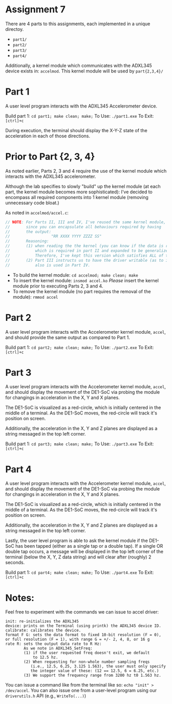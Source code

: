 # Assignment 7


There are 4 parts to this assignments, each implemented in a unique directoy.

* `part1/`
* `part2/`
* `part3/`
* `part4/`

Additionally, a kernel module which communicates with the ADXL345 device exists in: `accelmod`.
This kernel module will be used by `part{2,3,4}/`

# Part 1

A user level program interacts with the ADXL345 Accelerometer device.

Build part 1: `cd part1; make clean; make;`
To Use: `./part1.exe`
To Exit: `[ctrl]+c`

During execution, the terminal should display the X-Y-Z state of the acceleration in each of those directions.

# Prior to Part {2, 3, 4}

As noted earlier, Parts 2, 3 and 4 require the use of the kernel module which interacts
with the ADXL345 accelerometer.

Although the lab specifies to slowly "build" up the kernel module (at each part, the kernel module becomes more sophisticated):
I've decided to encompass all required components into 1 kernel module (removing unnecessary code bloat.)

As noted in `accelmod/accel.c`:

```c
// NOTE: For Parts II, III and IV, I've reused the same kernel module,
//       since you can encapsulate all behaviours required by having
//       the output:
//                  "RR XXXX YYYY ZZZZ SS"
//       Reasoning:
//       (1) when reading the the kernel (you can know if the data is ready or not) from "RR"
//           which is required in part II and expanded to be generalized in Part IV.
//           Therefore, I've kept this version which satisfies ALL of the requirements.
//       (2) Part III instructs us to have the driver writable (as to issue commands) which is
//           also is used in Part IV.
```

* To build the kernel module: `cd accelmod; make clean; make`
* To insert the kernel module: `insmod accel.ko` _Please_ insert the kernel module prior to executing Parts 2, 3 and 4.
* To remove the kernel module (no part requires the removal of the module): `rmmod accel`

# Part 2

A user level program interacts with the Accelerometer kernel module, `accel`, and should provide
the same output as compared to Part 1.

Build part 1: `cd part2; make clean; make;`
To Use: `./part2.exe`
To Exit: `[ctrl]+c`


# Part 3

A user level program interacts with the Accelerometer kernel module, `accel`, and should display the movement of the DE1-SoC
via probing the module for changings in acceleration in the X, Y and X planes.

The DE1-SoC is visualized as a red-circle, which is initially centered in the middle of a terminal.
As the DE1-SoC moves, the red-circle will track it's position on screen.

Additionally, the acceleration in the X, Y and Z planes are displayed as a string messaged in the top left corner.

Build part 1: `cd part3; make clean; make;`
To Use: `./part3.exe`
To Exit: `[ctrl]+c`


# Part 4

A user level program interacts with the Accelerometer kernel module, `accel`, and should display the movement of the DE1-SoC
via probing the module for changings in acceleration in the X, Y and X planes.

The DE1-SoC is visualized as a red-circle, which is initially centered in the middle of a terminal.
As the DE1-SoC moves, the red-circle will track it's position on screen.

Additionally, the acceleration in the X, Y and Z planes are displayed as a string messaged in the top left corner.

Lastly, the user level program is able to ask the kernel module if the DE1-SoC has been tapped (either as a single tap
or a double tap). If a single OR double tap occurs, a message will be displayed in the top left corner of the terminal
(below the X, Y, Z data string) and will clear after (roughly) 2 seconds.

Build part 1: `cd part4; make clean; make;`
To Use: `./part4.exe`
To Exit: `[ctrl]+c`


# Notes:

Feel free to experiment with the commands we can issue to accel driver:

```
init: re-initializes the ADXL345
device: prints on the Terminal (using printk) the ADXL345 device ID.
calibrate: calibrates the device.
format F G: sets the data format to fixed 10-bit resolution (F = 0), or full resolution (F = 1), with range G = +/- 2, 4, 8, or 16 g
rate R: sets the output data rate to R Hz:
        As we note in ADXL345_SetFreq:
        (1) if the user requested freq doesn't exit, we default
            to 12.5 hz.
        (2) When requesting for non-whole number sampling freqs
           (i.e., 12.5, 6.25, 3.125 1.563), the user must only specify
           the integer value of these: (12 == 12.5, 6 = 6.25, etc.)
        (3) We support the frequency range from 3200 hz t0 1.563 hz.

```

You can issue a command like from the terminal like so: `echo "init" > /dev/accel`.
You can also issue one from a user-level program using our `driverutils.h` API (e.g., `WriteTo(...)`)
